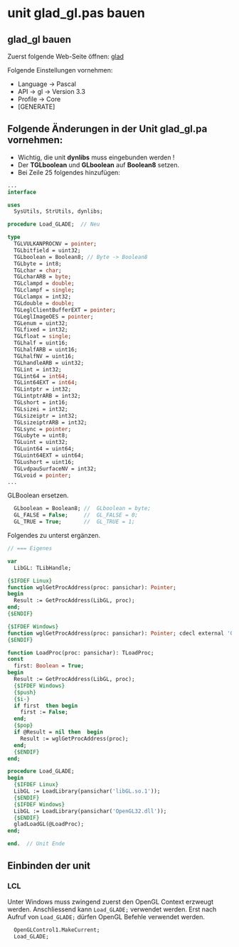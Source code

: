 # unit glad_gl.pas bauen

## glad_gl bauen

Zuerst folgende Web-Seite öffnen: [glad](https://glad.dav1d.de/)

Folgende Einstellungen vornehmen:
  
* Language -> Pascal
* API -> gl ->   Version 3.3
* Profile -> Core
* [GENERATE]

## Folgende Änderungen in der Unit glad_gl.pa vornehmen:
* Wichtig, die unit **dynlibs** muss eingebunden werden !
* Der **TGLboolean** und **GLboolean** auf **Boolean8** setzen.
* Bei Zeile 25 folgendes hinzufügen:
```pascal
...
interface

uses
  SysUtils, StrUtils, dynlibs;

procedure Load_GLADE;  // Neu

type
  TGLVULKANPROCNV = pointer;
  TGLbitfield = uint32;
  TGLboolean = Boolean8; // Byte -> Boolean8
  TGLbyte = int8;
  TGLchar = char;
  TGLcharARB = byte;
  TGLclampd = double;
  TGLclampf = single;
  TGLclampx = int32;
  TGLdouble = double;
  TGLeglClientBufferEXT = pointer;
  TGLeglImageOES = pointer;
  TGLenum = uint32;
  TGLfixed = int32;
  TGLfloat = single;
  TGLhalf = uint16;
  TGLhalfARB = uint16;
  TGLhalfNV = uint16;
  TGLhandleARB = uint32;
  TGLint = int32;
  TGLint64 = int64;
  TGLint64EXT = int64;
  TGLintptr = int32;
  TGLintptrARB = int32;
  TGLshort = int16;
  TGLsizei = int32;
  TGLsizeiptr = int32;
  TGLsizeiptrARB = int32;
  TGLsync = pointer;
  TGLubyte = uint8;
  TGLuint = uint32;
  TGLuint64 = uint64;
  TGLuint64EXT = uint64;
  TGLushort = uint16;
  TGLvdpauSurfaceNV = int32;
  TGLvoid = pointer;
...
```

GLBoolean ersetzen.
```pascal
  GLboolean = Boolean8; //  GLboolean = byte;
  GL_FALSE = False;     //  GL_FALSE = 0;
  GL_TRUE = True;       //  GL_TRUE = 1;
```


Folgendes zu unterst ergänzen.
```pascal
// === Eigenes

var
  LibGL: TLibHandle;

{$IFDEF Linux}
function wglGetProcAddress(proc: pansichar): Pointer;
begin
  Result := GetProcAddress(LibGL, proc);
end;
{$ENDIF}

{$IFDEF Windows}
function wglGetProcAddress(proc: pansichar): Pointer; cdecl external 'OpenGL32.dll';
{$ENDIF}

function LoadProc(proc: pansichar): TLoadProc;
const
  first: Boolean = True;
begin
  Result := GetProcAddress(LibGL, proc);
  {$IFDEF Windows}
  {$push}
  {$i-}
  if first  then begin
    first := False;
  end;
  {$pop}
  if @Result = nil then  begin
    Result := wglGetProcAddress(proc);
  end;
  {$ENDIF}
end;

procedure Load_GLADE;
begin
  {$IFDEF Linux}
  LibGL := LoadLibrary(pansichar('libGL.so.1'));
  {$ENDIF}
  {$IFDEF Windows}
  LibGL := LoadLibrary(pansichar('OpenGL32.dll'));
  {$ENDIF}
  gladLoadGL(@LoadProc);
end;

end.  // Unit Ende
```

## Einbinden der unit
### LCL
Unter Windows muss zwingend zuerst den OpenGL Context erzweugt werden.
Anschliessend kann `Load_GLADE;` verwendet werden.
Erst nach Aufruf von `Load_GLADE;` dürfen OpenGL Befehle verwendet werden.
```pascal
  OpenGLControl1.MakeCurrent;
  Load_GLADE;
```





